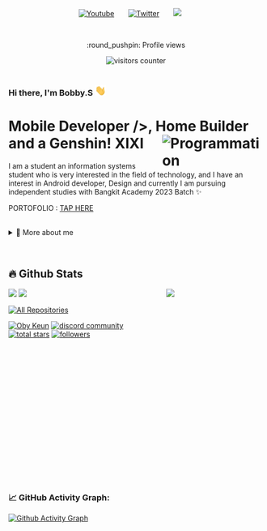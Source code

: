 <p align="center">
  <a href="[https://www.youtube.com/UCRX2pao9vPLyVcPEQWIlUoA](https://www.youtube.com/channel/UCfCL-AUomzxUn_ee_1Q6YYQ)"><img width="32px" alt="Youtube" title="Youtube" src="https://i.imgur.com/qiXu7b2.png"/></a>
  &#8287;&#8287;&#8287;&#8287;&#8287;
  <a href="[https://twitter.com/NezukoSocial](https://twitter.com/Bobbysa23896400)"><img width="32px" alt="Twitter" title="Twitter" src="https://i.imgur.com/OXZM1L6.png"/></a>
  &#8287;&#8287;&#8287;&#8287;&#8287;
  <a [href="https://discord.gg/pochita](https://discord.gg/KBpY2ymg)" alt="Join our community"><img width="32px" src="https://i.imgur.com/OViZO8J.png"/></a>
  &#8287;&#8287;&#8287;&#8287;&#8287;
</p>

<br/>

<!--profile views-->

<p align="center">:round_pushpin: Profile views</p>
<div align="center">
    <img alt="visitors counter" src="https://profile-counter.glitch.me/Oby12/count.svg">
</div>

<br/>

<p>
  
### Hi there, I'm Bobby.S <img src="https://github.com/Oby12/Oby12/blob/main/Hi.gif" width="22px">

# Mobile Developer />, Home Builder and a Genshin! XIXI <img align="right" src="https://i.giphy.com/media/LmNwrBhejkK9EFP504/200w.webp" alt="Programmation" width="200" />

I am a student an information systems student who is very interested in the field of technology, and I have an interest in Android developer, Design and currently I am pursuing independent studies with Bangkit Academy 2023 Batch ✨

PORTOFOLIO : [TAP HERE](https://www.figma.com/proto/87vEGBBeamt5gLGJCo3oYA/Portofolio?page-id=0%3A1&node-id=1-3&viewport=1204%2C1010%2C0.58&t=A5xka2MZbjdjOIS3-1&scaling=contain&content-scaling=fixed&starting-point-node-id=1%3A3)

<br/>

<div>
<details>
  <summary>🧑 More about me</summary>

- 🔭 I have just graduated from Bangkit Academy 2023 batch 2 program

- 🌱 I’m currently learning **everything** 🤓

- 🤝 I am looking for friends to study together**

- 👨‍💻 Lets Follow my Linkedid [Lets Connet With Oby]([https://www.linkedin.com/in/sergiogarciagamez/](https://www.linkedin.com/in/bobby-saputra-34339a240/))

- 💬 I am very interested in the field of technology, specifically mobile developer, machine learning and design**

- 📫 My Instagram [bobbysptra12](https://www.instagram.com/bobby_sptra12/)**

</details>
  
</p>

<br/>
  
<!--
<details>
  <summary>📕 Blog Posts</summary>
  <br />
</details>
</div>
-->

## 🔥 Github Stats

<a href="https://github.com/Oby12"><img align="right" width="38%" src="https://i.imgur.com/VxANS89.jpg"></a>


  <a href="https://github.com/Oby12"><img width="50%" src="https://github-readme-stats.vercel.app/api?username=Oby12&theme=radical&title_color=ff3068?"></a>
  <a href="https://github.com/Oby12"><img width="50%" src="http://github-readme-streak-stats.herokuapp.com/?user=Oby12&theme=radical&date_format=M%20j%5B%2C%20Y%5D&ring=ff3068&fire=ff3068&sideNums=ff3068"></a>


<p align="left">
  <a href="https://github.com/Oby12?tab=repositories&sort=stargazers"><img alt="All Repositories" title="All Repositories" src="https://custom-icon-badges.herokuapp.com/badge/-All%20Repos-2962FF?style=for-the-badge&logoColor=white&logo=repo"/></a>
</p>
<p align="left">
  <a href="https://www.instagram.com/bobby_sptra12/">
    <img alt="Oby Keun" title="Follow Me" src="https://custom-icon-badges.herokuapp.com/badge/Add%20Nezuko-D15E9B.svg?color=%23E05D44&label=Bot&logo=sdfdfsd&logoColor=white&style=for-the-badge&labelColor=CE4630"/></a> 
  <a href="https://discord.gg/S22P5b5K">
    <img alt="discord community" title="Join our community" src="https://custom-icon-badges.herokuapp.com/discord/624217127540359188?color=%23E1AD0E&logo=comments&logoColor=white&style=for-the-badge&labelColor=C79600"/></a><br>
  <a href="https://github.com/Oby12?tab=stars">
    <img alt="total stars" title="Total stars on GitHub" src="https://custom-icon-badges.herokuapp.com/badge/dynamic/json?logo=star&host=formatted-dynamic-badges.herokuapp.com&formatter=metric&style=for-the-badge&color=55960c&labelColor=%23488207&label=stars&query=%24.stars&url=https%3A%2F%2Fapi.github-star-counter.workers.dev%2Fuser%2FOby12"/></a>
  <a href="https://github.com/Oby12?tab=followers">
    <img alt="followers" title="Follow me on Github" src="https://custom-icon-badges.herokuapp.com/github/followers/Oby12?color=236ad3&labelColor=1155ba&style=for-the-badge&logo=person-add&label=Follow&logoColor=white"/></a>
</p>


<br/>
<br/>
<br/>
<br/>
<br/>
<br/>
<br/>
<br/>
<br/>
<br/>
<br/>
<br/>


<p align="center"><img src="https://i.giphy.com/media/xUA7bewHfD6pAnmxVK/200w.webp" alt="" width="160" /><img src="https://i.giphy.com/media/xUA7bewHfD6pAnmxVK/200w.webp" alt="" width="160" /><img src="https://i.giphy.com/media/xUA7bewHfD6pAnmxVK/200w.webp" alt="" width="160" /><img  src="https://i.giphy.com/media/xUA7bewHfD6pAnmxVK/200w.webp" alt="" width="160" /><img src="https://i.giphy.com/media/xUA7bewHfD6pAnmxVK/200w.webp" alt="" width="160" /></p>

<br/>


  <!--   GitHub stats graph -->
### 📈 GitHub Activity Graph:
 [![Github Activity Graph](https://github-readme-activity-graph.vercel.app/graph?username=Oby12&theme=github)](https://github.com/Oby12)

 <br>
 <br>
